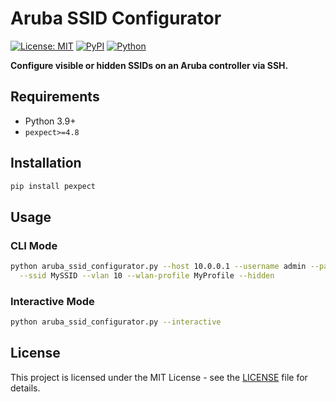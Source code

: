 # Aruba SSID Configurator

[![License: MIT](https://img.shields.io/badge/License-MIT-yellow.svg)](LICENSE) [![PyPI](https://img.shields.io/pypi/v/aruba-ssid-configurator)]() [![Python](https://img.shields.io/pypi/pyversions/aruba-ssid-configurator)]()

**Configure visible or hidden SSIDs on an Aruba controller via SSH.**

## Requirements
- Python 3.9+
- `pexpect>=4.8`

## Installation
```bash
pip install pexpect
```

## Usage
### CLI Mode
```bash
python aruba_ssid_configurator.py --host 10.0.0.1 --username admin --password pass \
  --ssid MySSID --vlan 10 --wlan-profile MyProfile --hidden
```

### Interactive Mode
```bash
python aruba_ssid_configurator.py --interactive
```

## License
This project is licensed under the MIT License - see the [LICENSE](LICENSE) file for details.
